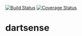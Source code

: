[![Build Status](https://travis-ci.org/basbloemsaat/dartsense.svg?branch=master)](https://travis-ci.org/basbloemsaat/dartsense)
[![Coverage Status](https://coveralls.io/repos/github/basbloemsaat/dartsense/badge.svg?branch=master)](https://coveralls.io/github/basbloemsaat/dartsense?branch=master)

# dartsense
